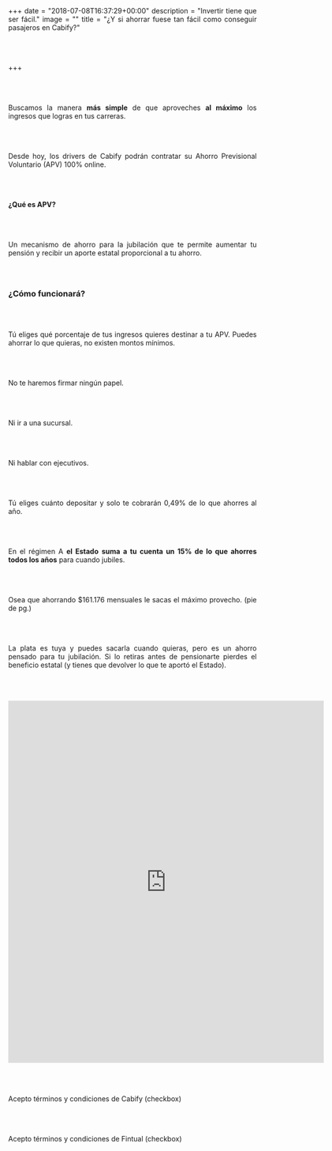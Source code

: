 +++
date = "2018-07-08T16:37:29+00:00"
description = "Invertir tiene que ser fácil."
image = ""
title = "¿Y si ahorrar fuese tan fácil como conseguir pasajeros en Cabify?"

+++
<style>

p { margin:4rem 0px; text-align:justify; }

.footer-big__overlap { padding-bottom:0px; }

.image-wrapper {

text-align: center;

}

.image-wrapper img {

width: 60%; text-align: center; margin: 40px 0px;

}

@media (max-width: 768px)  {

.image-wrapper img {

width: 100%;

}

}

</style>

Buscamos la manera **más simple** de que aproveches **al máximo** los ingresos que logras en tus carreras.

Desde hoy, los drivers de Cabify podrán contratar su Ahorro Previsional Voluntario (APV) 100% online.

**¿Qué es APV?**

Un mecanismo de ahorro para la jubilación que te permite aumentar tu pensión y recibir un aporte estatal proporcional a tu ahorro.

### ¿Cómo funcionará?

Tú eliges qué porcentaje de tus ingresos quieres destinar a tu APV. Puedes ahorrar lo que quieras, no existen montos mínimos.

No te haremos firmar ningún papel.

Ni ir a una sucursal.

Ni hablar con ejecutivos.

Tú eliges cuánto depositar y solo te cobrarán 0,49% de lo que ahorres al año.

En el régimen A **el Estado** **suma a tu cuenta un 15% de lo que ahorres** **todos los años** para cuando jubiles.

Osea que ahorrando $161.176 mensuales le sacas el máximo provecho. (pie de pg.)

La plata es tuya y puedes sacarla cuando quieras, pero es un ahorro pensado para tu jubilación. Si lo retiras antes de pensionarte pierdes el beneficio estatal (y tienes que devolver lo que te aportó el Estado).

<iframe src="https://docs.google.com/forms/d/e/1FAIpQLSf7GRwn2GIz7nCfRv4M7U2IYPHYgXoENoWclfQjwzgJ5ut--g/viewform?embedded=true" width="640" height="733" frameborder="0" marginheight="0" marginwidth="0">Loading...</iframe>

Acepto términos y condiciones de Cabify (checkbox)

Acepto términos y condiciones de Fintual (checkbox)
